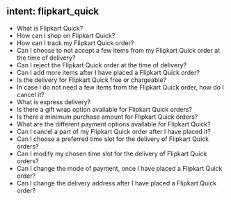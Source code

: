 ## intent: flipkart_quick
 - What is Flipkart Quick?
 - How can I shop on Flipkart Quick?
 - How can I track my Flipkart Quick order?
 - Can I choose to not accept a few items from my Flipkart Quick order at the time of delivery?
 - Can I reject the Flipkart Quick order at the time of delivery?
 - Can I add more items after I have placed a Flipkart Quick order?
 - Is the delivery for Flipkart Quick free or chargeable?
 - In case I do not need a few items from the Flipkart Quick order, how do I cancel it?
 - What is express delivery?
 - Is there a gift wrap option available for Flipkart Quick orders?
 - Is there a minimum purchase amount for Flipkart Quick orders?
 - What are the different payment options available for Flipkart Quick?
 - Can I cancel a part of my Flipkart Quick order after I have placed it?
 - Can I choose a preferred time slot for the delivery of Flipkart Quick orders?
 - Can I modify my chosen time slot for the delivery of Flipkart Quick orders?
 - Can I change the mode of payment, once I have placed a Flipkart Quick order?
 - Can I change the delivery address after I have placed a Flipkart Quick order?